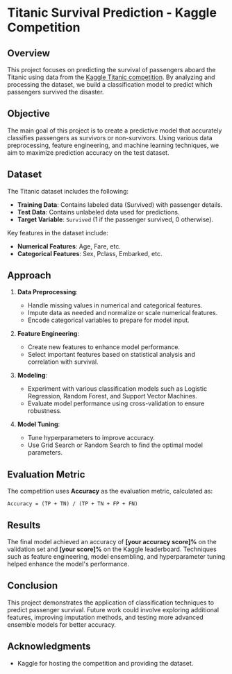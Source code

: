 
# Titanic Survival Prediction - Kaggle Competition

## Overview

This project focuses on predicting the survival of passengers aboard the Titanic using data from the [Kaggle Titanic competition](https://www.kaggle.com/c/titanic). By analyzing and processing the dataset, we build a classification model to predict which passengers survived the disaster.

## Objective

The main goal of this project is to create a predictive model that accurately classifies passengers as survivors or non-survivors. Using various data preprocessing, feature engineering, and machine learning techniques, we aim to maximize prediction accuracy on the test dataset.

## Dataset

The Titanic dataset includes the following:

- **Training Data**: Contains labeled data (Survived) with passenger details.
- **Test Data**: Contains unlabeled data used for predictions.
- **Target Variable**: `Survived` (1 if the passenger survived, 0 otherwise).

Key features in the dataset include:

- **Numerical Features**: Age, Fare, etc.
- **Categorical Features**: Sex, Pclass, Embarked, etc.

## Approach

1. **Data Preprocessing**:
   - Handle missing values in numerical and categorical features.
   - Impute data as needed and normalize or scale numerical features.
   - Encode categorical variables to prepare for model input.

2. **Feature Engineering**:
   - Create new features to enhance model performance.
   - Select important features based on statistical analysis and correlation with survival.

3. **Modeling**:
   - Experiment with various classification models such as Logistic Regression, Random Forest, and Support Vector Machines.
   - Evaluate model performance using cross-validation to ensure robustness.

4. **Model Tuning**:
   - Tune hyperparameters to improve accuracy.
   - Use Grid Search or Random Search to find the optimal model parameters.

## Evaluation Metric

The competition uses **Accuracy** as the evaluation metric, calculated as:

```
Accuracy = (TP + TN) / (TP + TN + FP + FN)
```

## Results

The final model achieved an accuracy of **[your accuracy score]%** on the validation set and **[your score]%** on the Kaggle leaderboard. Techniques such as feature engineering, model ensembling, and hyperparameter tuning helped enhance the model's performance.

## Conclusion

This project demonstrates the application of classification techniques to predict passenger survival. Future work could involve exploring additional features, improving imputation methods, and testing more advanced ensemble models for better accuracy.

## Acknowledgments

- Kaggle for hosting the competition and providing the dataset.
